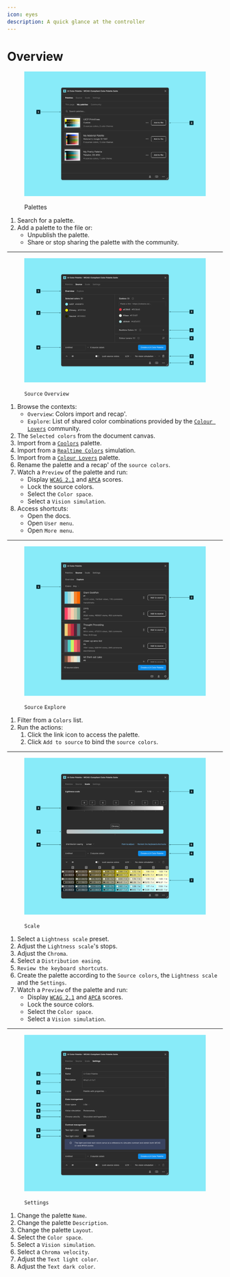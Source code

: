```yaml
---
icon: eyes
description: A quick glance at the controller
---
```


# Overview

<figure><img src="../.gitbook/assets/create_palette-palettes.png" alt=""><figcaption><p>Palettes</p></figcaption></figure>

1. Search for a palette.
2. Add a palette to the file or:
   * Unpublish the palette.
   * Share or stop sharing the palette with the community.

***

<figure><img src="../.gitbook/assets/create_palette-source.png" alt=""><figcaption><p><code>Source</code> <code>Overview</code></p></figcaption></figure>

1. Browse the contexts:
   * `Overview`: Colors import and recap'.
   * `Explore`: List of shared color combinations provided by the [`Colour Lovers`](https://www.colourlovers.com/) community.
2. The `Selected colors` from the document canvas.
3. Import from a [`Coolors`](https://coolors.co/) palette.
4. Import from a [`Realtime Colors`](https://www.realtimecolors.com/?colors=050315-fbfbfe-2f27ce-dedcff-433bff\&fonts=Inter-Inter) simulation.
5. Import from a [`Colour Lovers`](https://www.colourlovers.com/) palette.
6. Rename the palette and a recap' of the `source colors`.
7. Watch a `Preview` of the palette and run:
   * Display [`WCAG 2.1`](../glossary.md#wcag-2.1) and [`APCA`](../glossary.md#apca) scores.
   * Lock the source colors.
   * Select the `Color space`.
   * Select a `Vision simulation`.
8. Access shortcuts:
   * Open the docs.
   * Open `User menu`.
   * Open `More menu`.

***

<figure><img src="../.gitbook/assets/create_palette-explore.png" alt=""><figcaption><p><code>Source</code> <code>Explore</code></p></figcaption></figure>

1. Filter from a `Colors` list.
2. Run the actions:
   1. Click the link icon to access the palette.
   2. Click `Add to source` to bind the `source colors`.

***

<figure><img src="../.gitbook/assets/create_palette-scale.png" alt=""><figcaption><p><code>Scale</code></p></figcaption></figure>

1. Select a `Lightness scale` preset.
2. Adjust the `Lightness scale`'s stops.
3. Adjust the `Chroma`.
4. Select a `Distribution easing`.
5. `Review the keyboard shortcuts`.
6. Create the palette according to the `Source colors`, the `Lightness scale` and the `Settings`.
7. Watch a `Preview` of the palette and run:
   * Display [`WCAG 2.1`](../glossary.md#wcag-2.1) and [`APCA`](../glossary.md#apca) scores.
   * Lock the source colors.
   * Select the `Color space`.
   * Select a `Vision simulation`.

***

<figure><img src="../.gitbook/assets/create_palette-settings.png" alt=""><figcaption><p><code>Settings</code></p></figcaption></figure>

1. Change the palette `Name`.
2. Change the palette `Description`.
3. Change the palette `Layout`.
4. Select the `Color space`.
5. Select a `Vision simulation`.
6. Select a `Chroma velocity`.
7. Adjust the `Text light color`.
8. Adjust the `Text dark color`.
